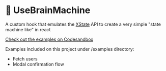 # 🧠 UseBrainMachine

A custom hook that emulates the <a href="https://github.com/davidkpiano/xstate" target="_blank" rel="noreferrer">XState</a> API to create a very simple "state machine like" in react

<a href="https://codesandbox.io/s/usebrainmachine-cmf1o" target="_blank">Check out the examples on Codesandbox</a>

Examples included on this project under /examples directory:

- Fetch users
- Modal confirmation flow
